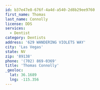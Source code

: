 ```yaml
---
id: b37e47e8-676f-4a4d-a540-2d8b29ee9760
first_name: Thomas
last_name: Connolly
license: DDS
services:
  - Dentist
category: Dentists
address: '629 WANDERING VIOLETS WAY'
city: 'Las Vegas'
state: NV
zip: '89138'
phone: '(702) 869-0369'
title: 'Thomas Connolly'
_geoloc:
  lat: 36.1689
  lng: -115.356
---
```

